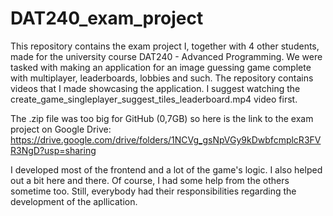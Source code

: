 # DAT240_exam_project
This repository contains the exam project I, together with 4 other students, made for the university course DAT240 - Advanced Programming.
We were tasked with making an application for an image guessing game complete with multiplayer, leaderboards, lobbies and such.
The repository contains videos that I made showcasing the application. I suggest watching the create_game_singleplayer_suggest_tiles_leaderboard.mp4 video first.

The .zip file was too big for GitHub (0,7GB) so here is the link to the exam project on Google Drive:
https://drive.google.com/drive/folders/1NCVg_gsNpVGy9kDwbfcmplcR3FVR3NgD?usp=sharing

I developed most of the frontend and a lot of the game's logic. I also helped out a bit here and there. Of course, I had some help from the others sometime too. Still, everybody had their responsibilities regarding the development of the apllication.
